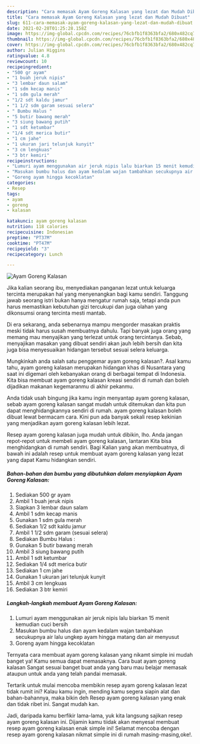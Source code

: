 ```yaml
---
description: "Cara memasak Ayam Goreng Kalasan yang lezat dan Mudah Dibuat"
title: "Cara memasak Ayam Goreng Kalasan yang lezat dan Mudah Dibuat"
slug: 611-cara-memasak-ayam-goreng-kalasan-yang-lezat-dan-mudah-dibuat
date: 2021-02-28T01:25:28.158Z
image: https://img-global.cpcdn.com/recipes/76cbfb1f8363bfa2/680x482cq70/ayam-goreng-kalasan-foto-resep-utama.jpg
thumbnail: https://img-global.cpcdn.com/recipes/76cbfb1f8363bfa2/680x482cq70/ayam-goreng-kalasan-foto-resep-utama.jpg
cover: https://img-global.cpcdn.com/recipes/76cbfb1f8363bfa2/680x482cq70/ayam-goreng-kalasan-foto-resep-utama.jpg
author: Julian Higgins
ratingvalue: 4.8
reviewcount: 10
recipeingredient:
- "500 gr ayam"
- "1 buah jeruk nipis"
- "3 lembar daun salam"
- "1 sdm kecap manis"
- "1 sdm gula merah"
- "1/2 sdt kaldu jamur"
- "1 1/2 sdm garam sesuai selera"
- " Bumbu Halus "
- "5 butir bawang merah"
- "3 siung bawang putih"
- "1 sdt ketumbar"
- "1/4 sdt merica butir"
- "1 cm jahe"
- "1 ukuran jari telunjuk kunyit"
- "3 cm lengkuas"
- "3 btr kemiri"
recipeinstructions:
- "Lumuri ayam menggunakan air jeruk nipis lalu biarkan 15 menit kemudian cuci bersih"
- "Masukan bumbu halus dan ayam kedalam wajan tambahkan secukupnya air lalu ungkep ayam hingga matang dan air menyusut"
- "Goreng ayam hingga kecoklatan"
categories:
- Resep
tags:
- ayam
- goreng
- kalasan

katakunci: ayam goreng kalasan 
nutrition: 118 calories
recipecuisine: Indonesian
preptime: "PT37M"
cooktime: "PT47M"
recipeyield: "3"
recipecategory: Lunch

---
```



![Ayam Goreng Kalasan](https://img-global.cpcdn.com/recipes/76cbfb1f8363bfa2/680x482cq70/ayam-goreng-kalasan-foto-resep-utama.jpg)

Jika kalian seorang ibu, menyediakan panganan lezat untuk keluarga tercinta merupakan hal yang menyenangkan bagi kamu sendiri. Tanggung jawab seorang istri bukan hanya mengatur rumah saja, tetapi anda pun harus memastikan kebutuhan gizi tercukupi dan juga olahan yang dikonsumsi orang tercinta mesti mantab.

Di era  sekarang, anda sebenarnya mampu mengorder masakan praktis meski tidak harus susah membuatnya dahulu. Tapi banyak juga orang yang memang mau menyajikan yang terlezat untuk orang tercintanya. Sebab, menyajikan masakan yang dibuat sendiri akan jauh lebih bersih dan kita juga bisa menyesuaikan hidangan tersebut sesuai selera keluarga. 



Mungkinkah anda salah satu penggemar ayam goreng kalasan?. Asal kamu tahu, ayam goreng kalasan merupakan hidangan khas di Nusantara yang saat ini digemari oleh kebanyakan orang di berbagai tempat di Indonesia. Kita bisa membuat ayam goreng kalasan kreasi sendiri di rumah dan boleh dijadikan makanan kegemaranmu di akhir pekanmu.

Anda tidak usah bingung jika kamu ingin menyantap ayam goreng kalasan, sebab ayam goreng kalasan sangat mudah untuk ditemukan dan kita pun dapat menghidangkannya sendiri di rumah. ayam goreng kalasan boleh dibuat lewat bermacam cara. Kini pun ada banyak sekali resep kekinian yang menjadikan ayam goreng kalasan lebih lezat.

Resep ayam goreng kalasan juga mudah untuk dibikin, lho. Anda jangan repot-repot untuk membeli ayam goreng kalasan, lantaran Kita bisa menghidangkan di rumah sendiri. Bagi Kalian yang akan membuatnya, di bawah ini adalah resep untuk membuat ayam goreng kalasan yang lezat yang dapat Kamu hidangkan sendiri.

<!--inarticleads1-->

##### Bahan-bahan dan bumbu yang dibutuhkan dalam menyiapkan Ayam Goreng Kalasan:

1. Sediakan 500 gr ayam
1. Ambil 1 buah jeruk nipis
1. Siapkan 3 lembar daun salam
1. Ambil 1 sdm kecap manis
1. Gunakan 1 sdm gula merah
1. Sediakan 1/2 sdt kaldu jamur
1. Ambil 1 1/2 sdm garam (sesuai selera)
1. Sediakan  Bumbu Halus :
1. Gunakan 5 butir bawang merah
1. Ambil 3 siung bawang putih
1. Ambil 1 sdt ketumbar
1. Sediakan 1/4 sdt merica butir
1. Sediakan 1 cm jahe
1. Gunakan 1 ukuran jari telunjuk kunyit
1. Ambil 3 cm lengkuas
1. Sediakan 3 btr kemiri




<!--inarticleads2-->

##### Langkah-langkah membuat Ayam Goreng Kalasan:

1. Lumuri ayam menggunakan air jeruk nipis lalu biarkan 15 menit kemudian cuci bersih
1. Masukan bumbu halus dan ayam kedalam wajan tambahkan secukupnya air lalu ungkep ayam hingga matang dan air menyusut
1. Goreng ayam hingga kecoklatan




Ternyata cara membuat ayam goreng kalasan yang nikamt simple ini mudah banget ya! Kamu semua dapat memasaknya. Cara buat ayam goreng kalasan Sangat sesuai banget buat anda yang baru mau belajar memasak ataupun untuk anda yang telah pandai memasak.

Tertarik untuk mulai mencoba membikin resep ayam goreng kalasan lezat tidak rumit ini? Kalau kamu ingin, mending kamu segera siapin alat dan bahan-bahannya, maka bikin deh Resep ayam goreng kalasan yang enak dan tidak ribet ini. Sangat mudah kan. 

Jadi, daripada kamu berfikir lama-lama, yuk kita langsung sajikan resep ayam goreng kalasan ini. Dijamin kamu tiidak akan menyesal membuat resep ayam goreng kalasan enak simple ini! Selamat mencoba dengan resep ayam goreng kalasan nikmat simple ini di rumah masing-masing,oke!.

